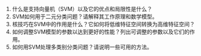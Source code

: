 1. 什么是支持向量机（SVM）以及它的优点和局限性是什么？
2. SVM如何用于二元分类问题？请解释其工作原理和数学模型。
3. 核技巧在SVM中的作用是什么？它如何将低维特征空间转换为高维特征空间？
4. 如何调整SVM模型的参数以达到更好的性能？列出可调整的参数以及它们的作用。
5. 如何用SVM处理多类别分类问题？请说明一些可用的方法。